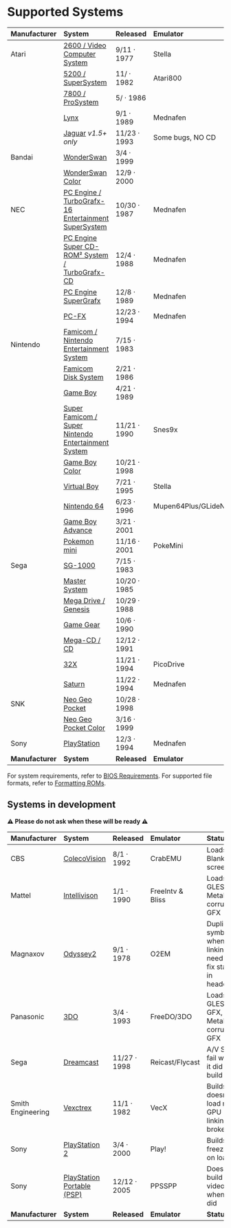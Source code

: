 # Supported Systems

| Manufacturer | System | Released | Emulator | Status | Saves | Rumble | Microphone | Camera | Gyro |
| :--- | :--- | :--- | :--- | :--- | :--- | :--- | :--- | :--- | :--- |
| Atari | [2600 / Video Computer System](https://en.wikipedia.org/wiki/Atari_2600) | 9/11 · 1977 | Stella | ✔️ | ✔️ | N/A | N/A | N/A | N/A |
|  | [5200 / SuperSystem](https://en.wikipedia.org/wiki/Atari_5200) | 11/ · 1982 | Atari800 | ✔️ | ✔️ | N/A | N/A | N/A | N/A |
|  | [7800 / ProSystem](https://en.wikipedia.org/wiki/Atari_7800) | 5/ · 1986 | | ✔️ | ✔️ | N/A | N/A | N/A | N/A |
|  | [Lynx](https://en.wikipedia.org/wiki/Atari_Lynx) | 9/1 · 1989 | Mednafen | ✔️ | N/A | ✔️ | N/A | N/A | N/A |
|  | [Jaguar](https://en.wikipedia.org/wiki/Atari_Jaguar) _v1.5+ only_ | 11/23 · 1993 | Some bugs, NO CD | Virtual Jaguar |  ❌ | N/A | N/A | N/A | N/A |
| Bandai | [WonderSwan](https://en.wikipedia.org/wiki/WonderSwan) | 3/4 · 1999 | | ✔️ | ✔️ | N/A | N/A | N/A | N/A |
|  | [WonderSwan Color](https://en.wikipedia.org/wiki/WonderSwan) | 12/9 · 2000 | | ✔️ | ✔️ | N/A | N/A | N/A | N/A |
| NEC | [PC Engine / TurboGrafx-16 Entertainment SuperSystem](https://en.wikipedia.org/wiki/TurboGrafx-16) | 10/30 · 1987 | Mednafen | ✔️ | ✔️ | N/A | N/A | N/A | N/A |
|  | [PC Engine Super CD-ROM² System / TurboGrafx-CD](https://en.wikipedia.org/wiki/TurboGrafx-16#CD-ROM_add-ons) | 12/4 · 1988 | Mednafen | ✔️ | ✔️ | N/A | N/A | N/A | N/A |
|  | [PC Engine SuperGrafx](https://en.wikipedia.org/wiki/PC_Engine_SuperGrafx) | 12/8 · 1989 | Mednafen | ✔️ | ✔️ | N/A | N/A | N/A | N/A |
|  | [PC-FX](https://en.wikipedia.org/wiki/PC-FX) | 12/23 · 1994 | Mednafen | ✔️ | ✔️ | N/A | N/A | N/A | N/A |
| Nintendo | [Famicom / Nintendo Entertainment System](https://en.wikipedia.org/wiki/Nintendo_Entertainment_System) | 7/15 · 1983 | | ✔️ | ✔️ | N/A | N/A | N/A | N/A |
|  | [Famicom Disk System](https://en.wikipedia.org/wiki/Family_Computer_Disk_System) | 2/21 · 1986 | | ✔️ | ✔️ | N/A | ❌ | N/A | N/A |
|  | [Game Boy](https://en.wikipedia.org/wiki/Game_Boy) | 4/21 · 1989 | | ✔️ | ✔️ | N/A | N/A | N/A | N/A |
|  | [Super Famicom / Super Nintendo Entertainment System](https://en.wikipedia.org/wiki/Super_Nintendo_Entertainment_System) | 11/21 · 1990 | Snes9x | ✔️ | ✔️ | N/A | N/A | N/A | N/A |
|  | [Game Boy Color](https://en.wikipedia.org/wiki/Game_Boy_Color) | 10/21 · 1998 | | ✔️ | N/A | N/A | N/A | N/A | N/A |
|  | [Virtual Boy](https://en.wikipedia.org/wiki/Virtual_Boy) | 7/21 · 1995 | Stella | ✔️ | N/A | N/A | N/A | N/A | N/A |
|  | [Nintendo 64](https://en.wikipedia.org/wiki/Nintendo_64) | 6/23 · 1996 | Mupen64Plus/GLideN64 | ✔️ | ✔️ | N/A | N/A | N/A | N/A |
|  | [Game Boy Advance](https://en.wikipedia.org/wiki/Game_Boy_Advance) | 3/21 · 2001 | | ✔️ | N/A | N/A | N/A | N/A | N/A |
|  | [Pokemon mini](https://en.wikipedia.org/wiki/Pokémon_Mini) | 11/16 · 2001 | PokeMini | ✔️ | N/A | N/A | N/A | N/A | N/A |
| Sega | [SG-1000](https://en.wikipedia.org/wiki/SG-1000) | 7/15 · 1983 | | ✔️ | N/A | N/A | N/A | N/A | N/A |
|  | [Master System](https://en.wikipedia.org/wiki/Master_System) | 10/20 · 1985 | | ✔️ | N/A | N/A | N/A | N/A | N/A |
|  | [Mega Drive / Genesis](https://en.wikipedia.org/wiki/Sega_Genesis) | 10/29 · 1988 | | ✔️ | N/A | N/A | N/A | N/A | N/A |
|  | [Game Gear](https://en.wikipedia.org/wiki/Game_Gear) | 10/6 · 1990 | | ✔️ | N/A | N/A | N/A | N/A | N/A |
|  | [Mega-CD / CD](https://en.wikipedia.org/wiki/Sega_CD) | 12/12 · 1991 | | ✔️ | N/A | N/A | N/A | N/A | N/A |
|  | [32X](https://en.wikipedia.org/wiki/32X) | 11/21 · 1994 | PicoDrive | ✔️ | N/A | N/A | N/A | N/A | N/A |
|  | [Saturn](https://en.wikipedia.org/wiki/Sega_Saturn) | 11/22 · 1994 | Mednafen | ✔️ | N/A | N/A | N/A | N/A | N/A |
| SNK | [Neo Geo Pocket](https://en.wikipedia.org/wiki/Neo_Geo_Pocket) | 10/28 · 1998 | | ✔️ | N/A | N/A | N/A | N/A | N/A |
|  | [Neo Geo Pocket Color](https://en.wikipedia.org/wiki/Neo_Geo_Pocket_Color) | 3/16 · 1999 | | ✔️ | N/A | N/A | N/A | N/A | N/A |
| Sony | [PlayStation](https://en.wikipedia.org/wiki/PlayStation_) | 12/3 · 1994 | Mednafen | ✔️ | ✔️ | ❌ | ❌ | ❌ | N/A |
| **Manufacturer** | **System** | **Released** | **Emulator** | **Status** | **Saves** | **Rumble** | **Microphone** | **Camera** | **Gyro** |

For system requirements, refer to [BIOS Requirements](../installation-and-usage/bios-requirements.md).
For supported file formats, refer to [Formatting ROMs](../installation-and-usage/roms/formatting-roms.md).

## Systems in development

__⚠️ Please do not ask when these will be ready ⚠️__

| Manufacturer | System | Released | Emulator | Status | Saves | Rumble | Microphone | Camera | Gyro |
| :--- | :--- | :--- | :--- | :--- | :--- | :--- | :--- | :--- | :--- |
| CBS | [ColecoVision](https://en.wikipedia.org/wiki/ColecoVision) | 8/1 · 1992 | CrabEMU | Loads, Blank screen |  ❌ | ❌ | ❌ | ❌ | N/A |
| Mattel | [Intellivison](https://en.wikipedia.org/wiki/Intellivision) | 1/1 · 1990 | FreeIntv & Bliss | Loads, GLES, Metal corrupted GFX |  ❌ | ❌ | ❌ | ❌ | N/A |
| Magnaxov | [Odyssey2](https://en.wikipedia.org/wiki/Magnavox_Odyssey_2) | 9/1 · 1978 | O2EM | Duplicate symbols when linking, need to fix statics in headers |  ❌ | ❌ | ❌ | ❌ | N/A |
| Panasonic | [3DO](https://en.wikipedia.org/wiki/3DO_Interactive_Multiplayer) | 3/4 · 1993 | FreeDO/3DO | Loads, GLES no GFX, Metal corrupted GFX |  ❌ | ❌ | ❌ | ❌ | N/A |
| Sega | [Dreamcast](https://en.wikipedia.org/wiki/Sega_Dreamcast) | 11/27 · 1998 | Reicast/Flycast | A/V Sync fail when it did build | ❌ | ❌ | ❌ | ❌ | N/A |
| Smith Engineering | [Vexctrex](https://en.wikipedia.org/wiki/Vectrex) | 11/1 · 1982 | VecX | Builds, doesn't load rom. GPU linking broken |  ❌ | ❌ | ❌ | ❌ | ❌ |
| Sony | [PlayStation 2](https://en.wikipedia.org/wiki/PlayStation_2) | 3/4 · 2000 | Play! | Builds, freezes on load |  ❌ | ❌ | ❌ | ❌ | ❌ |
| Sony | [PlayStation Portable (PSP)](https://en.wikipedia.org/wiki/PlayStation_Portable) | 12/12 · 2005 | PPSSPP | Doesn't build / No video when it did |  ❌ | ❌ | ❌ | ❌ | ❌ |
| **Manufacturer** | **System** | **Released** | **Emulator** | **Status** | **Saves** | **Rumble** | **Microphone** | **Camera** | **Gyro** |

<!--

-->